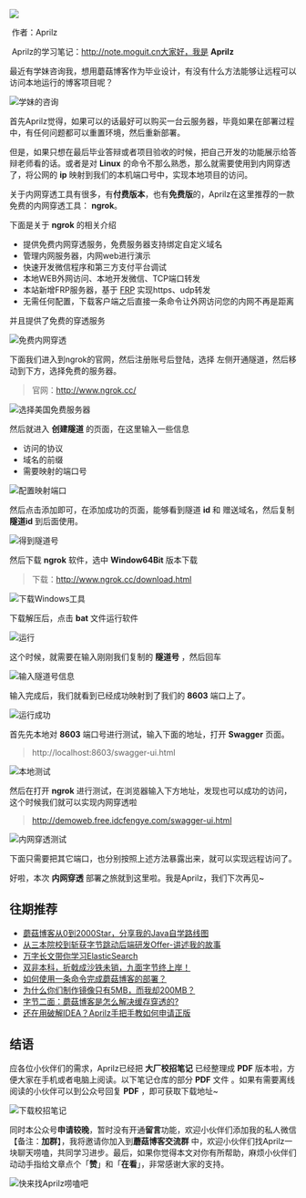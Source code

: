 ![](https://cdn.losey.top/blog/0.jpg)

​ 作者：Aprilz

​ Aprilz的学习笔记：http://note.moguit.cn大家好，我是 **Aprilz**

最近有学妹咨询我，想用蘑菇博客作为毕业设计，有没有什么方法能够让远程可以访问本地运行的博客项目呢？

![学妹的咨询](https://cdn.losey.top/blog/image-20210907091636837.png)

首先Aprilz觉得，如果可以的话最好可以购买一台云服务器，毕竟如果在部署过程中，有任何问题都可以重置环境，然后重新部署。

但是，如果只想在最后毕业答辩或者项目验收的时候，把自己开发的功能展示给答辩老师看的话。或者是对 **Linux** 的命令不那么熟悉，那么就需要使用到内网穿透了，将公网的 **ip** 映射到我们的本机端口号中，实现本地项目的访问。

关于内网穿透工具有很多，有**付费版本**，也有**免费版**的，Aprilz在这里推荐的一款免费的内网穿透工具： **ngrok**。

下面是关于 **ngrok** 的相关介绍

- 提供免费内网穿透服务，免费服务器支持绑定自定义域名
- 管理内网服务器，内网web进行演示
- 快速开发微信程序和第三方支付平台调试
- 本地WEB外网访问、本地开发微信、TCP端口转发
- 本站新增FRP服务器，基于 [FRP](http://github.com/fatedier/frp) 实现https、udp转发
- 无需任何配置，下载客户端之后直接一条命令让外网访问您的内网不再是距离

并且提供了免费的穿透服务

![免费内网穿透](https://cdn.losey.top/blog/image-20200615185416454.png)

下面我们进入到ngrok的官网，然后注册账号后登陆，选择 左侧开通隧道，然后移动到下方，选择免费的服务器。

> 官网：http://www.ngrok.cc/

![选择美国免费服务器](https://cdn.losey.top/blog/image-20200615185537696.png)

然后就进入 **创建隧道** 的页面，在这里输入一些信息

- 访问的协议
- 域名的前缀
- 需要映射的端口号

![配置映射端口](https://cdn.losey.top/blog/image-20200615185727793.png)

然后点击添加即可，在添加成功的页面，能够看到隧道 **id** 和 赠送域名，然后复制 **隧道id** 到后面使用。

![得到隧道号](https://cdn.losey.top/blog/image-20200615191735760.png)

然后下载 **ngrok** 软件，选中 **Window64Bit** 版本下载

> 下载：http://www.ngrok.cc/download.html

![下载Windows工具](https://cdn.losey.top/blog/image-20200615190058228.png)

下载解压后，点击 **bat** 文件运行软件

![运行](https://cdn.losey.top/blog/image-20200615190201647.png)

这个时候，就需要在输入刚刚我们复制的 **隧道号** ，然后回车

![输入隧道号信息](https://cdn.losey.top/blog/image-20200615190329039.png)

输入完成后，我们就看到已经成功映射到了我们的 **8603** 端口上了。

![运行成功](https://cdn.losey.top/blog/image-20200615191411423.png)

首先先本地对 **8603** 端口号进行测试，输入下面的地址，打开 **Swagger** 页面。

> http://localhost:8603/swagger-ui.html

![本地测试](https://cdn.losey.top/blog/image-20200615191442854.png)

然后在打开 **ngrok** 进行测试，在浏览器输入下方地址，发现也可以成功的访问，这个时候我们就可以实现内网穿透啦

>  http://demoweb.free.idcfengye.com/swagger-ui.html

![内网穿透测试](https://cdn.losey.top/blog/image-20200615191348159.png)

下面只需要把其它端口，也分别按照上述方法暴露出来，就可以实现远程访问了。

好啦，本次 **内网穿透** 部署之旅就到这里啦。我是Aprilz，我们下次再见~

往期推荐
----

*   [蘑菇博客从0到2000Star，分享我的Java自学路线图](https://mp.weixin.qq.com/s/3u6OOYkpj4_ecMzfMqKJRw)
*   [从三本院校到斩获字节跳动后端研发Offer-讲述我的故事](https://mp.weixin.qq.com/s/c4rR_aWpmNNFGn-mZBLWYg)
*   [万字长文带你学习ElasticSearch](https://mp.weixin.qq.com/s/9eh6rK2aZHRiBpf5bRae9g)
*   [双非本科，折戟成沙铁未销，九面字节终上岸！](https://mp.weixin.qq.com/s/SRf2f8wFFyjz2BUUXD_pmg)
*   [如何使用一条命令完成蘑菇博客的部署？](https://mp.weixin.qq.com/s/LgRIqdPAGzN1tCPMi0Y8RQ)
*   [为什么你们制作镜像只有5MB，而我却200MB？](https://mp.weixin.qq.com/s/iWpivtTAKMPKT6gq_3nwaA)
* [字节二面：蘑菇博客是怎么解决缓存穿透的?](https://mp.weixin.qq.com/s/JNnL6sTySXL9ta5p0rjjXg)
* [还在用破解IDEA？Aprilz手把手教如何申请正版](https://mp.weixin.qq.com/s/mZjoSjk0QqeKFxPbFySomg)

结语
--

应各位小伙伴们的需求，Aprilz已经把 **大厂校招笔记** 已经整理成 **PDF** 版本啦，方便大家在手机或者电脑上阅读。以下笔记仓库的部分 **PDF** 文件 。如果有需要离线阅读的小伙伴可以到公众号回复 **PDF**
，即可获取下载地址~

![下载校招笔记](https://gitee.com/moxi159753/LearningNotes/raw/master/doc/images/qq/%E8%8E%B7%E5%8F%96PDF.jpg)

同时本公众号**申请较晚**，暂时没有开通**留言**功能，欢迎小伙伴们添加我的私人微信【备注：**加群**】，我将邀请你加入到**蘑菇博客交流群**
中，欢迎小伙伴们找Aprilz一块聊天唠嗑，共同学习进步。最后，如果你觉得本文对你有所帮助，麻烦小伙伴们动动手指给文章点个「**赞**」和「**在看**」，非常感谢大家的支持。

![快来找Aprilz唠嗑吧](https://gitee.com/moxi159753/LearningNotes/raw/master/doc/images/qq/%E6%B7%BB%E5%8A%A0%E9%99%8C%E6%BA%AA.png)
